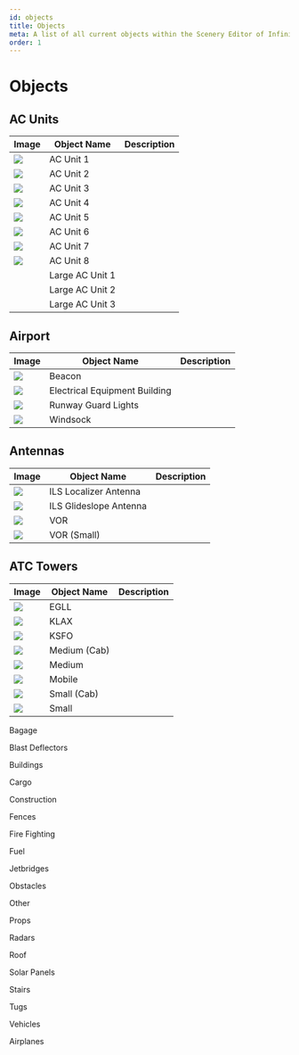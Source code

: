 ```yaml
---
id: objects
title: Objects
meta: A list of all current objects within the Scenery Editor of Infinite Flight.
order: 1
---
```




# Objects



## AC Units

| Image                                    | Object Name     | Description |
| ---------------------------------------- | --------------- | ----------- |
| ![](_images/manual/tables/ac_unit_1.png) | AC Unit 1       |             |
| ![](_images/manual/tables/ac_unit_2.png) | AC Unit 2       |             |
| ![](_images/manual/tables/ac_unit_3.png) | AC Unit 3       |             |
| ![](_images/manual/tables/ac_unit_4.png) | AC Unit 4       |             |
| ![](_images/manual/tables/ac_unit_5.png) | AC Unit 5       |             |
| ![](_images/manual/tables/ac_unit_6.png) | AC Unit 6       |             |
| ![](_images/manual/tables/ac_unit_7.png) | AC Unit 7       |             |
| ![](_images/manual/tables/ac_unit_8.png) | AC Unit 8       |             |
|                                          | Large AC Unit 1 |             |
|                                          | Large AC Unit 2 |             |
|                                          | Large AC Unit 3 |             |



## Airport

| Image                                                        | Object Name                   | Description |
| ------------------------------------------------------------ | ----------------------------- | ----------- |
| ![](_images/manual/tables/beacon.png)                        | Beacon                        |             |
| ![](_images/manual/tables/electrical_equipment_building.png) | Electrical Equipment Building |             |
| ![](_images/manual/tables/runway_guard_lights.png)           | Runway Guard Lights           |             |
| ![](_images/manual/tables/windsock.png)                      | Windsock                      |             |



## Antennas



| Image                                                 | Object Name            | Description |
| ----------------------------------------------------- | ---------------------- | ----------- |
| ![](_images/manual/tables/ils_localizer_antenna.png)  | ILS Localizer Antenna  |             |
| ![](_images/manual/tables/ils_glideslope_antenna.png) | ILS Glideslope Antenna |             |
| ![](_images/manual/tables/vor.png)                    | VOR                    |             |
| ![](_images/manual/tables/vor_small.png)              | VOR (Small)            |             |



## ATC Towers

| Image                                               | Object Name  | Description |
| --------------------------------------------------- | ------------ | ----------- |
| ![](_images/manual/tables/atc_tower_heathrow.png)   | EGLL         |             |
| ![](_images/manual/tables/atc_tower_klax.png)       | KLAX         |             |
| ![](_images/manual/tables/atc_tower_ksfo.png)       | KSFO         |             |
| ![](_images/manual/tables/atc_tower_medium_cab.png) | Medium (Cab) |             |
| ![](_images/manual/tables/atc_tower_medium.png)     | Medium       |             |
| ![](_images/manual/tables/atc_tower_mobile.png)     | Mobile       |             |
| ![](_images/manual/tables/atc_tower_small_cab.png)  | Small (Cab)  |             |
| ![](_images/manual/tables/atc_tower_small.png)      | Small        |             |



Bagage

Blast Deflectors

Buildings

Cargo

Construction

Fences

Fire Fighting

Fuel

Jetbridges

Obstacles

Other

Props

Radars

Roof

Solar Panels

Stairs

Tugs

Vehicles

Airplanes
